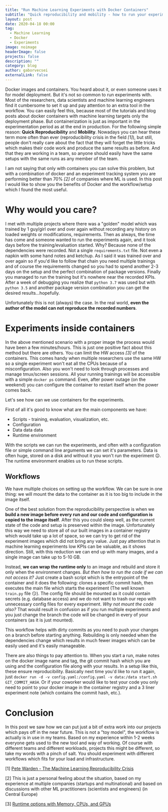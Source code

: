```yaml
---
title: "Run Machine Learning Experiments with Docker Containers"
subtitle: "Quick reproducibility and mobility - how to run your experiments"
layout: post
date: 2020-04-18 00:00
tag:
  - Machine Learning
  - Docker
  - Experiments
image: noimage
headerImage: false
projects: false
description: ""
category: blog
author: gaborvecsei
externalLink: false
---
```


Docker images and containers. You heard about it, or even someone uses it for model deployment. But it's not so common to run experiments with. Most of the researchers, data scientists and machine learning engineers find it cumbersome to set it up and pay attention to an extra tool in the workflow. You can easily feel this, because most of the tutorials and blog posts about docker containers with machine learning targets only the deployment phase. But containerization is just as important in the experimentation period as at the end in production. For the following simple reason: **Quick Reproducibility** and **Mobility**. Nowadays you can hear these term more often than ever (reproducibility crisis in the field *[1]*), but still, people don't really care about the fact that they will forget the little tricks which makes their code work and produce the same results as before. And that they are working in a team, so anyone should easily have the same setups with the same runs as any member of the team.

I am not saying that only with containers you can solve this problem, but with a combination of docker and an experiment tracking system you are performing better than 70% *[2]* of companies where ML is used. In this post I would like to show you the benefits of Docker and the workflow/setup which I found the most useful.

# Why would you care?

I met with multiple projects where there was a "golden" model which was trained by 1 guy/girl over and over again without recording any history on loaded weights or modifications, requirements. Then as always, the time has come and someone wanted to run the experiments again, and it took days before the training/evaluation started. Why? Because none of the dependencies were recorded. Not a single `requirements.txt` file. Not even a napkin with some hand notes and ketchup. As I said it was trained over and over again so if you'd like to follow that chain you need multiple trainings and of course the requirements changed so you had to spend another 2-3 days on the setup and the perfect combination of package versions. Finally you managed to run the training but it's nowhere near the recorded KPIs. After a week of debugging you realize that `python 3.7` was used but with `python 3.5` and another package version combination you can get the desired results...hopefully.

Unfortunately this is not (always) the case. In the real world, **even the author of the model can not reproduce the recorded numbers**.

# Experiments inside containers

In the above mentioned scenario with a proper image the process would have been a few minutes/hours. This is just one positive fact about this method but there are others. You can limit the HW access *[3]* of the containers. This comes handy when multiple researchers use the same HW so a single experiment won't eat all the CPUs because of a misconfiguration. Also you won't need to look through processes and manage tmux/screen sessions. All your running trainings will be accessible with a simple `docker ps` command. Even, after power outage (on the weekend) you can configure the container to restart itself when the power comes back.

Let's see how can we use containers for the experiments.

First of all it's good to know what are the main components we have:
- Scripts - training, evaluation, visualization, etc.
- Configuration
- Data data data
- Runtime environment

With the scripts we can run the experiments, and often with a configuration file or simple command line arguments we can set it's parameters. Data is often huge, stored on a disk and without it you won't run the experiment 😉. The runtime environment enables us to run these scripts.

## Workflows

We have multiple choices on setting up the workflow. We can be sure in one thing: we will mount the data to the container as it is too big to include in the image itself.

One of the best solution from the reproducibility perspective is when we **build a new image before every run and our code and configuration is copied to the image itself**. After this you could sleep well, as the current state of the code and setup is preserved within the image. Unfortunately this way we need to store all of our built images in a container registry which would take up a lot of space, so we can try to get rid of the experiment images which did not bring any value. Just pay attention that in machine learning experiments low KPIs can be valuable, as it shows direction. Still, with this reduction we can end up with many images, and a single image can take up to 5-10 GB.

Instead, **we can wrap the runtime only** to an image and rebuild and store it only when the environment changes. *But then how to run the code if we can not access it?* Just create a bash script which is the entrypoint of the container and it does the following: clones a specific commit hash, then executes the main file which starts the experiment (The well known `train.py` file 😏). The config file should be mounted as it could contain secrets (e.g. database access) and we do not want to trash our repo with unnecessary config files for every experiment. *Why not mount the code also?* That would result in confusion as if you run multiple experiments and you just change the branch the code will be changed in every of your containers (as it is just mounted).

This workflow helps with dirty commits as you need to push your changes on a branch before starting anything. Rebuilding is only needed when the dependencies change which results in much fewer images which can be easily used and it's easily manageable.

There are also things to pay attention to. When you start a run, make notes on the docker image name and tag, the git commit hash which you are using and the configuration file along with your results. In a setup like this, these ensure reproducibility. Basically next time you'd like to run it again, just `docker run -d -v config.yaml:/config.yaml -v data:/data start.sh GIT_COMMIT_HASH`. Or if your coworker would like to test your code you only need to point to your docker image in the container registry and a 3 liner experiment note (which contains the commit hash, etc.).

# Conclusion

In this post we saw how we can put just a bit of extra work into our projects which pays off in the near future. This is not a "toy model", the workflow is actually is in use in my teams. Based on my experience within 1-2 weeks everyone gets used to the new tool and way of working. Of course with different teams and different workloads, projects this might be different, so take my words with a pinch of salt. You should experiment with different workflows which fits for your load and infrastructure.


[1] [Pete Warden - The Machine Learning Reproducibility Crisis](https://petewarden.com/2018/03/19/the-machine-learning-reproducibility-crisis/)

[2] This is just a personal feeling about the situation, based on my experience at multiple companies (startups and multinational) and based on discussions with other ML practitioners (scientists and engineers) (in Central Europe)

[3] [Runtime options with Memory, CPUs, and GPUs](https://docs.docker.com/config/containers/resource_constraints/)
